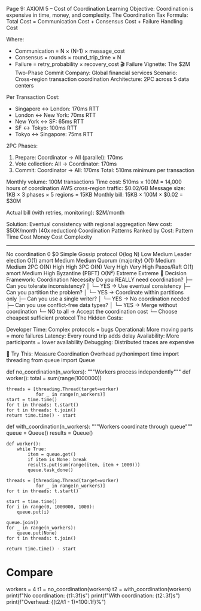 Page 9: AXIOM 5 – Cost of Coordination
Learning Objective: Coordination is expensive in time, money, and complexity.
The Coordination Tax Formula:
Total Cost = Communication Cost + Consensus Cost + Failure Handling Cost

Where:
- Communication = N × (N-1) × message_cost
- Consensus = rounds × round_trip_time × N
- Failure = retry_probability × recovery_cost
🎬 Failure Vignette: The $2M Two-Phase Commit
Company: Global financial services
Scenario: Cross-region transaction coordination
Architecture: 2PC across 5 data centers

Per Transaction Cost:
- Singapore ↔ London: 170ms RTT
- London ↔ New York: 70ms RTT  
- New York ↔ SF: 65ms RTT
- SF ↔ Tokyo: 100ms RTT
- Tokyo ↔ Singapore: 75ms RTT

2PC Phases:
1. Prepare: Coordinator → All (parallel): 170ms
2. Vote collection: All → Coordinator: 170ms
3. Commit: Coordinator → All: 170ms
Total: 510ms minimum per transaction

Monthly volume: 100M transactions
Time cost: 510ms × 100M = 14,000 hours of coordination
AWS cross-region traffic: $0.02/GB
Message size: 1KB × 3 phases × 5 regions = 15KB
Monthly bill: 15KB × 100M × $0.02 = $30M

Actual bill (with retries, monitoring): $2M/month

Solution: Eventual consistency with regional aggregation
New cost: $50K/month (40x reduction)
Coordination Patterns Ranked by Cost:
Pattern              Time Cost    Money Cost    Complexity
-------              ---------    ----------    ----------
No coordination      0            $0            Simple
Gossip protocol      O(log N)     Low           Medium
Leader election      O(1) amort   Medium        Medium
Quorum (majority)    O(1)         Medium        Medium
2PC                  O(N)         High          High
3PC                  O(N)         Very High     Very High
Paxos/Raft          O(1) amort   Medium        High
Byzantine (PBFT)     O(N²)        Extreme       Extreme
🎯 Decision Framework: Coordination Necessity
Do you REALLY need coordination?
├─ Can you tolerate inconsistency?
│  └─ YES → Use eventual consistency
├─ Can you partition the problem?
│  └─ YES → Coordinate within partitions only
├─ Can you use a single writer?
│  └─ YES → No coordination needed
├─ Can you use conflict-free data types?
│  └─ YES → Merge without coordination
└─ NO to all → Accept the coordination cost
              └─ Choose cheapest sufficient protocol
The Hidden Costs:

Developer Time: Complex protocols = bugs
Operational: More moving parts = more failures
Latency: Every round trip adds delay
Availability: More participants = lower availability
Debugging: Distributed traces are expensive

🔧 Try This: Measure Coordination Overhead
pythonimport time
import threading
from queue import Queue

def no_coordination(n_workers):
    """Workers process independently"""
    def worker():
        total = sum(range(1000000))
    
    threads = [threading.Thread(target=worker) 
               for _ in range(n_workers)]
    start = time.time()
    for t in threads: t.start()
    for t in threads: t.join()
    return time.time() - start

def with_coordination(n_workers):
    """Workers coordinate through queue"""
    queue = Queue()
    results = Queue()
    
    def worker():
        while True:
            item = queue.get()
            if item is None: break
            results.put(sum(range(item, item + 1000)))
            queue.task_done()
    
    threads = [threading.Thread(target=worker) 
               for _ in range(n_workers)]
    for t in threads: t.start()
    
    start = time.time()
    for i in range(0, 1000000, 1000):
        queue.put(i)
    
    queue.join()
    for _ in range(n_workers):
        queue.put(None)
    for t in threads: t.join()
    
    return time.time() - start

# Compare
workers = 4
t1 = no_coordination(workers)
t2 = with_coordination(workers)
print(f"No coordination: {t1:.3f}s")
print(f"With coordination: {t2:.3f}s")  
print(f"Overhead: {(t2/t1 - 1)*100:.1f}%")